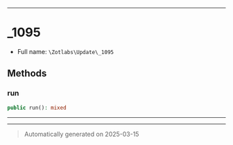 ***

# _1095





* Full name: `\Zotlabs\Update\_1095`




## Methods


### run



```php
public run(): mixed
```












***


***
> Automatically generated on 2025-03-15
